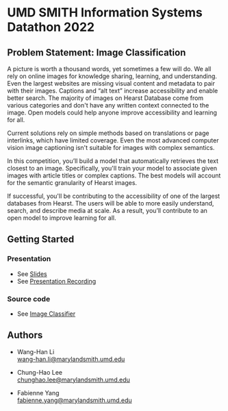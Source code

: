 # UMD SMITH Information Systems Datathon 2022

## Problem Statement: Image Classification
A picture is worth a thousand words, yet sometimes a few will do. We all rely on online images for knowledge sharing, learning, and understanding. Even the largest websites are missing visual content and metadata to pair with their images. Captions and “alt text” increase accessibility and enable better search. The majority of images on Hearst Database come from various categories and don't have any written context connected to the image. Open models could help anyone improve accessibility and learning for all.

Current solutions rely on simple methods based on translations or page interlinks, which have limited coverage. Even the most advanced computer vision image captioning isn't suitable for images with complex semantics.

In this competition, you’ll build a model that automatically retrieves the text closest to an image. Specifically, you'll train your model to associate given images with article titles or complex captions. The best models will account for the semantic granularity of Hearst images.

If successful, you'll be contributing to the accessibility of one of the largest databases from Hearst. The users will be able to more easily understand, search, and describe media at scale. As a result, you’ll contribute to an open model to improve learning for all.

## Getting Started

### Presentation

* See [Slides](https://github.com/lch99310/UMD_IS_Datathon/blob/main/Image_Classification_Team%205.pdf)
* See [Presentation Recording](https://github.com/whl0217/UMD_IS_Datathon/blob/main/Image_Classification_Team%205.mp4)

### Source code

* See [Image Classifier](https://github.com/whl0217/UMD_IS_Datathon/blob/main/Image_Classification_Team%205.ipynb)

## Authors

* Wang-Han Li <br>
wang-han.li@marylandsmith.umd.edu
 
* Chung-Hao Lee <br>
chunghao.lee@marylandsmith.umd.edu

* Fabienne Yang <br>
fabienne.yang@marylandsmith.umd.edu

